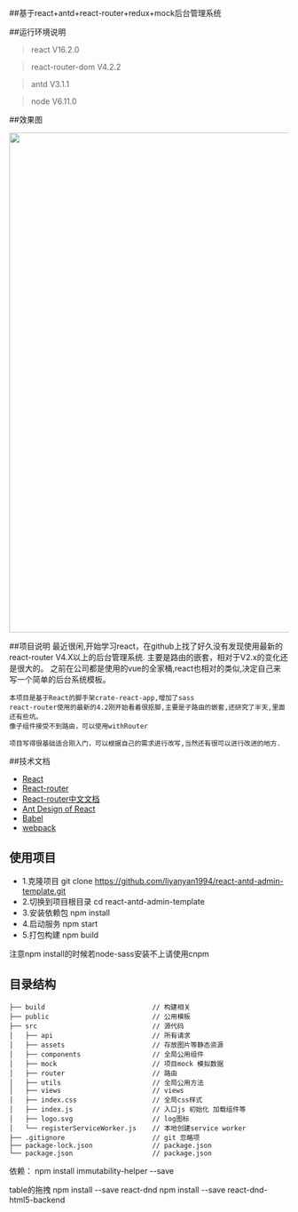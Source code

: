 ##基于react+antd+react-router+redux+mock后台管理系统

##运行环境说明
> react V16.2.0

> react-router-dom V4.2.2

> antd V3.1.1

> node V6.11.0

##效果图
 <p align="center">
  <img width="900" src="http://www.liyanyan1994.xyz/images/dashbord.png">
</p>

##项目说明
    最近很闲,开始学习react，在github上找了好久没有发现使用最新的react-router V4.X以上的后台管理系统.
    主要是路由的嵌套，相对于V2.x的变化还是很大的。
    之前在公司都是使用的vue的全家桶,react也相对的类似,决定自己来写一个简单的后台系统模板。

    本项目是基于React的脚手架crate-react-app,增加了sass
    react-router使用的最新的4.2刚开始看着很抠脚,主要是子路由的嵌套,还研究了半天,里面还有些坑。
    像子组件接受不到路由，可以使用withRouter

    项目写得很基础适合刚入门，可以根据自己的需求进行改写,当然还有很可以进行改进的地方.

##技术文档
- [React](https://facebook.github.io/react/)
- [React-router](https://reacttraining.com/react-router/web/example/basic)
- [React-router中文文档](http://reacttraining.cn/web/example/basic)
- [Ant Design of React](http://design.alipay.com/develop/web/docs/introduce)
- [Babel](https://babeljs.io/)
- [webpack](https://webpack.github.io/)

## 使用项目

- 1.克隆项目   git clone https://github.com/liyanyan1994/react-antd-admin-template.git
- 2.切换到项目根目录 cd  react-antd-admin-template
- 3.安装依赖包 npm install
- 4.启动服务 npm start
- 5.打包构建 npm build 

注意npm install的时候若node-sass安装不上请使用cnpm

## 目录结构
```shell
├── build                           // 构建相关  
├── public                          // 公用模板
├── src                             // 源代码
│   ├── api                         // 所有请求
│   ├── assets                      // 存放图片等静态资源
│   ├── components                  // 全局公用组件
│   ├── mock                        // 项目mock 模拟数据
│   ├── router                      // 路由
│   ├── utils                       // 全局公用方法
│   ├── views                       // views
│   ├── index.css                   // 全局css样式
│   ├── index.js                    // 入口js 初始化 加载组件等
│   ├── logo.svg                    // log图标
│   └── registerServiceWorker.js    // 本地创建service worker 
├── .gitignore                      // git 忽略项
├── package-lock.json               // package.json
└── package.json                    // package.json

```
依赖：
npm install immutability-helper --save

table的拖拽
npm install --save react-dnd
npm install --save react-dnd-html5-backend